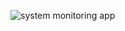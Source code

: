 ![system monitoring app](https://github.com/Manazsharma/Cloud-native-app/assets/91602856/ac831300-bdfb-43bb-9539-2d911626e8b1)

